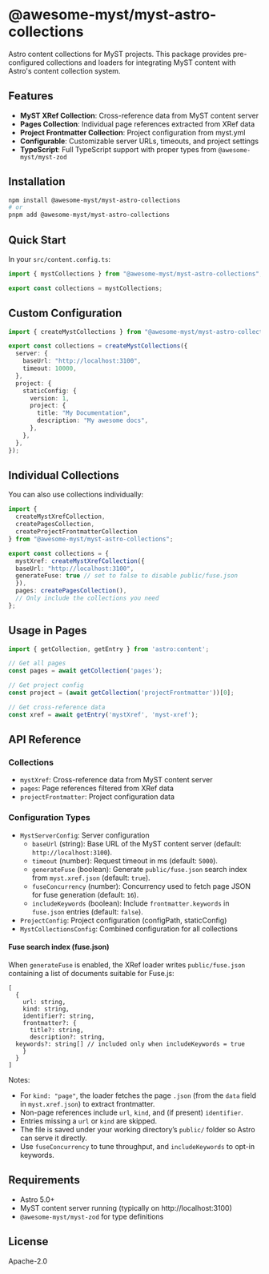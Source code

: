 # @awesome-myst/myst-astro-collections

Astro content collections for MyST projects. This package provides pre-configured collections and loaders for integrating MyST content with Astro's content collection system.

## Features

- **MyST XRef Collection**: Cross-reference data from MyST content server
- **Pages Collection**: Individual page references extracted from XRef data
- **Project Frontmatter Collection**: Project configuration from myst.yml
- **Configurable**: Customizable server URLs, timeouts, and project settings
- **TypeScript**: Full TypeScript support with proper types from `@awesome-myst/myst-zod`

## Installation

```bash
npm install @awesome-myst/myst-astro-collections
# or
pnpm add @awesome-myst/myst-astro-collections
```

## Quick Start

In your `src/content.config.ts`:

```typescript
import { mystCollections } from "@awesome-myst/myst-astro-collections";

export const collections = mystCollections;
```

## Custom Configuration

```typescript
import { createMystCollections } from "@awesome-myst/myst-astro-collections";

export const collections = createMystCollections({
  server: {
    baseUrl: "http://localhost:3100",
    timeout: 10000,
  },
  project: {
    staticConfig: {
      version: 1,
      project: {
        title: "My Documentation",
        description: "My awesome docs",
      },
    },
  },
});
```

## Individual Collections

You can also use collections individually:

```typescript
import {
  createMystXrefCollection,
  createPagesCollection,
  createProjectFrontmatterCollection
} from "@awesome-myst/myst-astro-collections";

export const collections = {
  mystXref: createMystXrefCollection({
  baseUrl: "http://localhost:3100",
  generateFuse: true // set to false to disable public/fuse.json
  }),
  pages: createPagesCollection(),
  // Only include the collections you need
};
```

## Usage in Pages

```typescript
import { getCollection, getEntry } from 'astro:content';

// Get all pages
const pages = await getCollection('pages');

// Get project config
const project = (await getCollection('projectFrontmatter'))[0];

// Get cross-reference data
const xref = await getEntry('mystXref', 'myst-xref');
```

## API Reference

### Collections

- `mystXref`: Cross-reference data from MyST content server
- `pages`: Page references filtered from XRef data
- `projectFrontmatter`: Project configuration data

### Configuration Types

- `MystServerConfig`: Server configuration
  - `baseUrl` (string): Base URL of the MyST content server (default: `http://localhost:3100`).
  - `timeout` (number): Request timeout in ms (default: `5000`).
  - `generateFuse` (boolean): Generate `public/fuse.json` search index from `myst.xref.json` (default: `true`).
  - `fuseConcurrency` (number): Concurrency used to fetch page JSON for fuse generation (default: `16`).
  - `includeKeywords` (boolean): Include `frontmatter.keywords` in `fuse.json` entries (default: `false`).
- `ProjectConfig`: Project configuration (configPath, staticConfig)
- `MystCollectionsConfig`: Combined configuration for all collections

#### Fuse search index (fuse.json)

When `generateFuse` is enabled, the XRef loader writes `public/fuse.json` containing a list of documents suitable for Fuse.js:

```
[
  {
    url: string,
    kind: string,
    identifier?: string,
    frontmatter?: {
      title?: string,
      description?: string,
  keywords?: string[] // included only when includeKeywords = true
    }
  }
]
```

Notes:
- For `kind: "page"`, the loader fetches the page `.json` (from the `data` field in `myst.xref.json`) to extract frontmatter.
- Non-page references include `url`, `kind`, and (if present) `identifier`.
- Entries missing a `url` or `kind` are skipped.
- The file is saved under your working directory’s `public/` folder so Astro can serve it directly.
 - Use `fuseConcurrency` to tune throughput, and `includeKeywords` to opt-in keywords.

## Requirements

- Astro 5.0+
- MyST content server running (typically on http://localhost:3100)
- `@awesome-myst/myst-zod` for type definitions

## License

Apache-2.0
